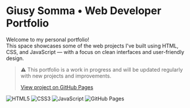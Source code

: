 # Giusy Somma • Web Developer Portfolio

Welcome to my personal portfolio!  
This space showcases some of the web projects I've built using HTML, CSS, and JavaScript — with a focus on clean interfaces and user-friendly design.

> ⚠️ This portfolio is a work in progress and will be updated regularly with new projects and improvements.
>
> [View project on GitHub Pages](https://giusy9493.github.io/portfolio/)

![HTML5](https://img.shields.io/badge/HTML5-E34F26?logo=html5&logoColor=white)
![CSS3](https://img.shields.io/badge/CSS3-1572B6?logo=css3&logoColor=white)
![JavaScript](https://img.shields.io/badge/JavaScript-F7DF1E?logo=javascript&logoColor=black)
![GitHub Pages](https://img.shields.io/badge/Hosted%20on-GitHub%20Pages-121013?logo=githubpages)
